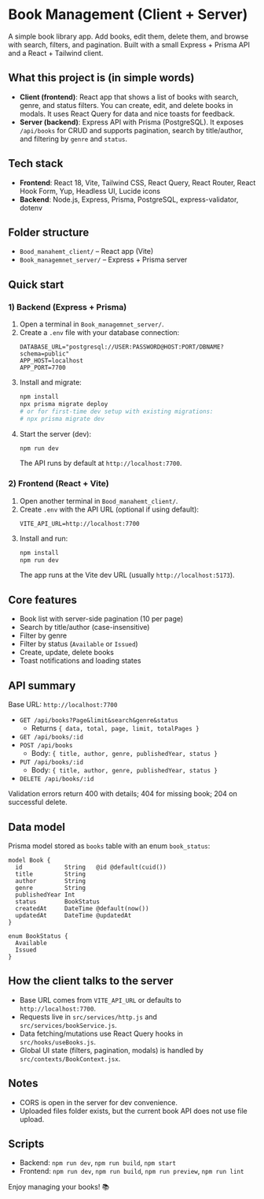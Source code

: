 # Book Management (Client + Server)

A simple book library app. Add books, edit them, delete them, and browse with search, filters, and pagination. Built with a small Express + Prisma API and a React + Tailwind client.

## What this project is (in simple words)
- **Client (frontend)**: React app that shows a list of books with search, genre, and status filters. You can create, edit, and delete books in modals. It uses React Query for data and nice toasts for feedback.
- **Server (backend)**: Express API with Prisma (PostgreSQL). It exposes `/api/books` for CRUD and supports pagination, search by title/author, and filtering by `genre` and `status`.

## Tech stack
- **Frontend**: React 18, Vite, Tailwind CSS, React Query, React Router, React Hook Form, Yup, Headless UI, Lucide icons
- **Backend**: Node.js, Express, Prisma, PostgreSQL, express-validator, dotenv

## Folder structure
- `Bood_manahemt_client/` – React app (Vite)
- `Book_managemnet_server/` – Express + Prisma server

## Quick start
### 1) Backend (Express + Prisma)
1. Open a terminal in `Book_managemnet_server/`.
2. Create a `.env` file with your database connection:
   ```env
   DATABASE_URL="postgresql://USER:PASSWORD@HOST:PORT/DBNAME?schema=public"
   APP_HOST=localhost
   APP_PORT=7700
   ```
3. Install and migrate:
   ```bash
   npm install
   npx prisma migrate deploy
   # or for first-time dev setup with existing migrations:
   # npx prisma migrate dev
   ```
4. Start the server (dev):
   ```bash
   npm run dev
   ```
   The API runs by default at `http://localhost:7700`.

### 2) Frontend (React + Vite)
1. Open another terminal in `Bood_manahemt_client/`.
2. Create `.env` with the API URL (optional if using default):
   ```env
   VITE_API_URL=http://localhost:7700
   ```
3. Install and run:
   ```bash
   npm install
   npm run dev
   ```
   The app runs at the Vite dev URL (usually `http://localhost:5173`).

## Core features
- Book list with server-side pagination (10 per page)
- Search by title/author (case-insensitive)
- Filter by genre
- Filter by status (`Available` or `Issued`)
- Create, update, delete books
- Toast notifications and loading states

## API summary
Base URL: `http://localhost:7700`

- `GET /api/books?Page&limit&search&genre&status`
  - Returns `{ data, total, page, limit, totalPages }`
- `GET /api/books/:id`
- `POST /api/books`
  - Body: `{ title, author, genre, publishedYear, status }`
- `PUT /api/books/:id`
  - Body: `{ title, author, genre, publishedYear, status }`
- `DELETE /api/books/:id`

Validation errors return 400 with details; 404 for missing book; 204 on successful delete.

## Data model
Prisma model stored as `books` table with an enum `book_status`:
```prisma
model Book {
  id            String   @id @default(cuid())
  title         String
  author        String
  genre         String
  publishedYear Int
  status        BookStatus
  createdAt     DateTime @default(now())
  updatedAt     DateTime @updatedAt
}

enum BookStatus {
  Available
  Issued
}
```

## How the client talks to the server
- Base URL comes from `VITE_API_URL` or defaults to `http://localhost:7700`.
- Requests live in `src/services/http.js` and `src/services/bookService.js`.
- Data fetching/mutations use React Query hooks in `src/hooks/useBooks.js`.
- Global UI state (filters, pagination, modals) is handled by `src/contexts/BookContext.jsx`.

## Notes
- CORS is open in the server for dev convenience.
- Uploaded files folder exists, but the current book API does not use file upload.

## Scripts
- Backend: `npm run dev`, `npm run build`, `npm start`
- Frontend: `npm run dev`, `npm run build`, `npm run preview`, `npm run lint`

Enjoy managing your books! 📚
